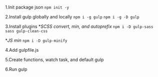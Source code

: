 1.Init package json
`npm init -y`

2.Install gulp globally and locally
`npm i -g gulp`
`npm i -g -D gulp`

3.Install plugins
**SCSS convert, min, and autoprefix*
`npm i -D gulp-sass sass gulp-clean-css`

**JS min*
`npm i -D gulp-minify`

4.Add gulpfile.js

5.Create functions, watch task, and default gulp

6.Run gulp
